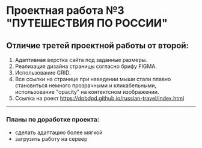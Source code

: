 # Проектная работа №3 **"ПУТЕШЕСТВИЯ ПО РОССИИ"**

## Отличие третей проектной работы от второй: ## 
1. Адаптивная верстка сайта под заданные размеры.
2. Реализация дизайна страницы согласно брифу FIGMA.
3. Использование GRID.
4. Все ссылки на странице при наведении мыши стали плавно становиться немного прозрачными и кликабельными, использование "opacity" на контектсном изображении.
5. Ссылка на роект https://dpbdpd.github.io/russian-travel/index.html 
____
### Планы по доработке проекта: ##

+ сделать адаптацию более мягкой
+ загрузить работу на сервер